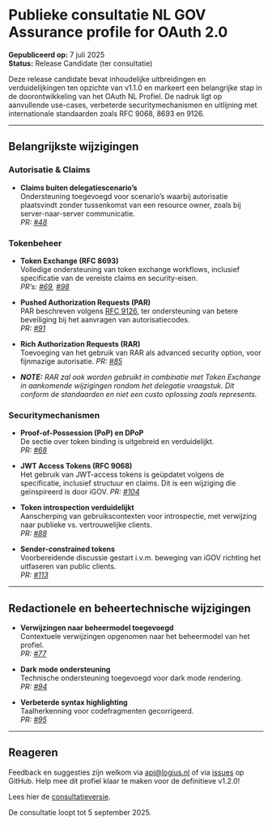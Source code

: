 # Publieke consultatie NL GOV Assurance profile for OAuth 2.0



**Gepubliceerd op:** 7 juli 2025  
**Status:** Release Candidate (ter consultatie)

Deze release candidate bevat inhoudelijke uitbreidingen en verduidelijkingen ten opzichte van v1.1.0 en markeert een belangrijke stap in de doorontwikkeling van het OAuth NL Profiel. De nadruk ligt op aanvullende use-cases, verbeterde securitymechanismen en uitlijning met internationale standaarden zoals RFC 9068, 8693 en 9126.

---

## Belangrijkste wijzigingen

### Autorisatie & Claims

- **Claims buiten delegatiescenario’s**  
  Ondersteuning toegevoegd voor scenario’s waarbij autorisatie plaatsvindt zonder tussenkomst van een resource owner, zoals bij server-naar-server communicatie.  
  _PR: [#48](https://github.com/Logius-standaarden/OAuth-NL-profiel/pull/48)_

### Tokenbeheer 
- **Token Exchange (RFC 8693)**  
  Volledige ondersteuning van token exchange workflows, inclusief specificatie van de vereiste claims en security-eisen.  
  _PR’s: [#69](https://github.com/Logius-standaarden/OAuth-NL-profiel/pull/69), [#98](https://github.com/Logius-standaarden/OAuth-NL-profiel/pull/98)_

- **Pushed Authorization Requests (PAR)**  
  PAR beschreven volgens [RFC 9126](https://datatracker.ietf.org/doc/html/rfc9126), ter ondersteuning van betere beveiliging bij het aanvragen van autorisatiecodes.  
  _PR: [#91](https://github.com/Logius-standaarden/OAuth-NL-profiel/pull/91)_

- **Rich Authorization Requests (RAR)**  
  Toevoeging van het gebruik van RAR als advanced security option, voor fijnmazige autorisatie. 
  _PR: [#85](https://github.com/Logius-standaarden/OAuth-NL-profiel/pull/85)_

-  ***NOTE:** RAR zal ook worden gebruikt in combinatie met Token Exchange in aankomende wijzigingen rondom het delegatie vraagstuk. Dit conform de standaarden en niet een custo oplossing zoals represents.* 

### Securitymechanismen

- **Proof-of-Possession (PoP) en DPoP**  
  De sectie over token binding is uitgebreid en verduidelijkt.  
  _PR: [#68](https://github.com/Logius-standaarden/OAuth-NL-profiel/pull/68)_

- **JWT Access Tokens (RFC 9068)**  
  Het gebruik van JWT-access tokens is geüpdatet volgens de specificatie, inclusief structuur en claims. Dit is een wijziging die geïnspireerd is door iGOV.
  _PR: [#104](https://github.com/Logius-standaarden/OAuth-NL-profiel/pull/104)_

- **Token introspection verduidelijkt**  
  Aanscherping van gebruikscontexten voor introspectie, met verwijzing naar publieke vs. vertrouwelijke clients.  
  _PR: [#88](https://github.com/Logius-standaarden/OAuth-NL-profiel/pull/88)_

- **Sender-constrained tokens**  
  Voorbereidende discussie gestart i.v.m. beweging van iGOV richting het uitfaseren van public clients.  
  _PR: [#113](https://github.com/Logius-standaarden/OAuth-NL-profiel/pull/113)_

---

## Redactionele en beheertechnische wijzigingen

- **Verwijzingen naar beheermodel toegevoegd**  
  Contextuele verwijzingen opgenomen naar het beheermodel van het profiel.  
  _PR: [#77](https://github.com/Logius-standaarden/OAuth-NL-profiel/pull/77)_

- **Dark mode ondersteuning**  
  Technische ondersteuning toegevoegd voor dark mode rendering.  
  _PR: [#94](https://github.com/Logius-standaarden/OAuth-NL-profiel/pull/94)_

- **Verbeterde syntax highlighting**  
  Taalherkenning voor codefragmenten gecorrigeerd.  
  _PR: [#95](https://github.com/Logius-standaarden/OAuth-NL-profiel/pull/95)_


---

## Reageren

Feedback en suggesties zijn welkom via api@logius.nl of via [issues](https://github.com/Logius-standaarden/OAuth-NL-profiel/issues) op GitHub. Help mee dit profiel klaar te maken voor de definitieve v1.2.0!

Lees hier de [consultatieversie](https://logius-standaarden.github.io/Publicatie-Preview/OAuth-NL-profiel/2025rc1/).

De consultatie loopt tot 5 september 2025.
